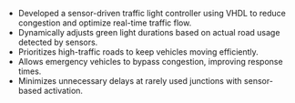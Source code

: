 - Developed a sensor-driven traffic light controller using VHDL to reduce congestion and optimize real-time traffic flow.  
- Dynamically adjusts green light durations based on actual road usage detected by sensors.  
- Prioritizes high-traffic roads to keep vehicles moving efficiently.  
- Allows emergency vehicles to bypass congestion, improving response times.  
- Minimizes unnecessary delays at rarely used junctions with sensor-based activation.
